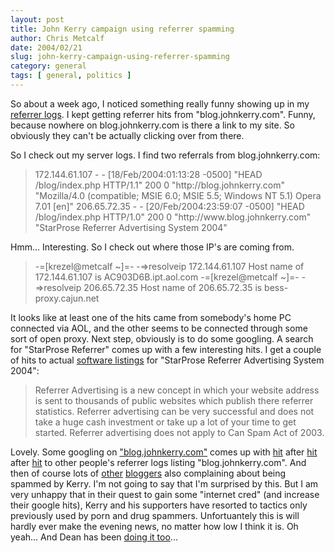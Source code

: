 ```yaml
---
layout: post
title: John Kerry campaign using referrer spamming
author: Chris Metcalf
date: 2004/02/21
slug: john-kerry-campaign-using-referrer-spamming
category: general
tags: [ general, politics ]
---
```


So about a week ago, I noticed something really funny showing up in my <a href="/refer/">referrer logs</a>. I kept getting referrer hits from "blog.johnkerry.com". Funny, because nowhere on blog.johnkerry.com is there a link to my site. So obviously they can't be actually clicking over from there.
<!--more-->
So I check out my server logs. I find two referrals from blog.johnkerry.com:
<blockquote>172.144.61.107 - - [18/Feb/2004:01:13:28 -0500] "HEAD /blog/index.php HTTP/1.1" 200 0 "http://blog.johnkerry.com" "Mozilla/4.0 (compatible; MSIE 6.0; MSIE 5.5; Windows NT 5.1) Opera 7.01 [en]"
206.65.72.35 - - [20/Feb/2004:23:59:07 -0500] "HEAD /blog/index.php HTTP/1.0" 200 0 "http://www.blog.johnkerry.com" "StarProse Referrer Advertising System 2004"</blockquote>
Hmm... Interesting. So I check out where those IP's are coming from.
<blockquote>-=[krezel@metcalf ~]=-
-=>resolveip 172.144.61.107
Host name of 172.144.61.107 is AC903D6B.ipt.aol.com
-=[krezel@metcalf ~]=-
-=>resolveip 206.65.72.35
Host name of 206.65.72.35 is bess-proxy.cajun.net</blockquote>
It looks like at least one of the hits came from somebody's home PC connected via AOL, and the other seems to be connected through some sort of open proxy.
Next step, obviously is to do some googling.
A search for "StarProse Referrer" comes up with a few interesting hits. I get a couple of hits to actual <a href="http://www.soft32.com/download_16563.html">software listings</a> for "StarProse Referrer Advertising System 2004":
<blockquote>Referrer Advertising is a new concept in which your website address is sent to thousands of public websites which publish there referrer statistics.
Referrer advertising can be very successful and does not take a huge cash investment or take up a lot of your time to get started.
Referrer advertising does not apply to Can Spam Act of 2003.</blockquote>
Lovely. Some googling on <a href="http://www.google.com/search?hl=en&lr=&ie=UTF-8&oe=utf-8&q=%22blog.johnkerry.%2Bcom%22">"blog.johnkerry.com"</a> comes up with <a href="http://www.blahblahblog.com/show-refs.php">hit</a> after <a href="http://www.inluminent.com/refer/">hit</a> after <a href="http://www.vincent.com.cn/tools/refer/">hit</a> to other people's referrer logs listing "blog.johnkerry.com". And then of course lots of <a href="http://chris.quietlife.net/archives/000400.html">other</a> <a href="http://drinkme.whostolethetarts.com/archives/week_2004_02_15-2004_02_21.html#000180">bloggers</a>  also complaining about being spammed by Kerry.
I'm not going to say that I'm surprised by this. But I am very unhappy that in their quest to gain some "internet cred" (and increase their google hits), Kerry and his supporters have resorted to tactics only previously used by porn and drug spammers. Unfortuantely this is will hardly ever make the evening news, no matter how low I think it is.
Oh yeah... And Dean has been <a href="http://www.hebig.com/archives/001801.shtml">doing it too</a>...

